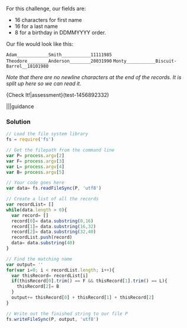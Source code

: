 For this challenge, our fields are:
- 16 characters for first name
- 16 for a last name
- 8 for a birthday in DDMMYYYY order.

Our file would look like this:

`Adam____________Smith___________11111985`
`Theodore________Anderson________20031990`
`Monty___________Biscuit-Barrel__18101980`

*Note that there are no newline characters at the end of the records. It is split up here so we can read it.*

{Check It!|assessment}(test-1456892332)

|||guidance
### Solution
```javascript
// Load the file system library
fs = require('fs')             

// Get the filepath from the command line
var P= process.argv[2] 
var F= process.argv[3]
var L= process.argv[4]
var B= process.argv[5]

// Your code goes here
var data= fs.readFileSync(P, 'utf8')

// Create a list of all the records
var recordList= []
while(data.length > 0){
  var record= []
  record[0]= data.substring(0,16)
  record[1]= data.substring(16,32)
  record[2]= data.substring(32,40)
  recordList.push(record)
  data= data.substring(40)
}

// Find the matching name
var output= ''
for(var i=0; i < recordList.length; i++){
  var thisRecord= recordList[i]
  if(thisRecord[0].trim() == F && thisRecord[1].trim() == L){
    thisRecord[2]= B
  }
  output+= thisRecord[0] + thisRecord[1] + thisRecord[2]
}

// Write out the finished string to our file P
fs.writeFileSync(P, output, 'utf8')

```
